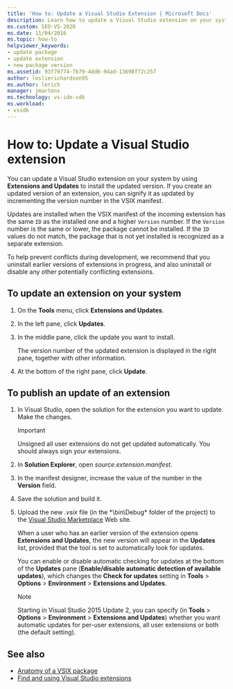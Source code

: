 ```yaml
---
title: 'How to: Update a Visual Studio Extension | Microsoft Docs'
description: Learn how to update a Visual Studio extension on your system by using Extensions and Updates to install the updated version.
ms.custom: SEO-VS-2020
ms.date: 11/04/2016
ms.topic: how-to
helpviewer_keywords:
- update package
- update extension
- new package version
ms.assetid: 93f79774-7b79-4dd6-94ad-13698f72c257
author: leslierichardson95
ms.author: lerich
manager: jmartens
ms.technology: vs-ide-sdk
ms.workload:
- vssdk
---
```

# How to: Update a Visual Studio extension
You can update a Visual Studio extension on your system by using **Extensions and Updates** to install the updated version. If you create an updated version of an extension, you can signify it as updated by incrementing the version number in the VSIX manifest.

 Updates are installed when the VSIX manifest of the incoming extension has the same `ID` as the installed one and a higher `Version` number. If the `Version` number is the same or lower, the package cannot be installed. If the `ID` values do not match, the package that is not yet installed is recognized as a separate extension.

 To help prevent conflicts during development, we recommend that you uninstall earlier versions of extensions in progress, and also uninstall or disable any other potentially conflicting extensions.

## To update an extension on your system

1. On the **Tools** menu, click **Extensions and Updates**.

2. In the left pane, click **Updates**.

3. In the middle pane, click the update you want to install.

     The version number of the updated extension is displayed in the right pane, together with other information.

4. At the bottom of the right pane, click **Update**.

## To publish an update of an extension

1. In Visual Studio, open the solution for the extension you want to update. Make the changes.

    > [!IMPORTANT]
    > Unsigned all user extensions do not get updated automatically. You should always sign your extensions.

2. In **Solution Explorer**, open *source.extension.manifest*.

3. In the manifest designer, increase the value of the number in the **Version** field.

4. Save the solution and build it.

5. Upload the new *.vsix* file (in the *\bin\Debug\* folder of the project) to the [Visual Studio Marketplace](https://marketplace.visualstudio.com/vs) Web site.

     When a user who has an earlier version of the extension opens **Extensions and Updates**, the new version will appear in the **Updates** list, provided that the tool is set to automatically look for updates.

     You can enable or disable automatic checking for updates at the bottom of the **Updates** pane (**Enable/disable automatic detection of available updates**), which changes the **Check for updates** setting in **Tools** > **Options** > **Environment** > **Extensions and Updates**.

    > [!NOTE]
    > Starting in Visual Studio 2015 Update 2, you can specify (in **Tools** > **Options** > **Environment** > **Extensions and Updates**) whether you want automatic updates for per-user extensions,  all user extensions or both (the default setting).

## See also
- [Anatomy of a VSIX package](../extensibility/anatomy-of-a-vsix-package.md)
- [Find and using Visual Studio extensions](../ide/finding-and-using-visual-studio-extensions.md)
